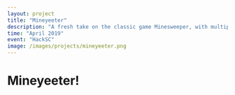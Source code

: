 ```yaml
---
layout: project
title: "Mineyeeter"
description: "A fresh take on the classic game Minesweeper, with multiplayer and VR!"
time: "April 2019"
event: "HackSC"
image: /images/projects/mineyeeter.png
---
```


# Mineyeeter!